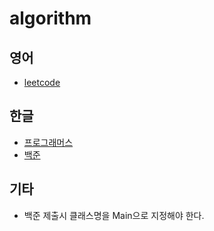 # algorithm

## 영어
- [leetcode](https://leetcode.com/)

## 한글
- [프로그래머스](https://programmers.co.kr/)
- [백준](https://www.acmicpc.net/) 

## 기타
- 백준 제출시 클래스명을 Main으로 지정해야 한다.
